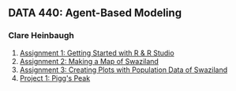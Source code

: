 ## DATA 440: Agent-Based Modeling

### Clare Heinbaugh

1. [Assignment 1: Getting Started with R & R Studio](GettingStartedWithR.md)
2. [Assignment 2: Making a Map of Swaziland](MakingMapsOfSwaziland.md)
3. [Assignment 3: Creating Plots with Population Data of Swaziland](PopulationDataSwaziland.md)
4. [Project 1: Pigg's Peak](project1summary.md)

